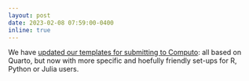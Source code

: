 ```yaml
---
layout: post
date: 2023-02-08 07:59:00-0400
inline: true
---
```


We have [updated our templates for submitting to Computo](https://computo.sfds.asso.fr/submit/): all based on Quarto, but now with more specific and hoefully friendly set-ups for R, Python or Julia users.
